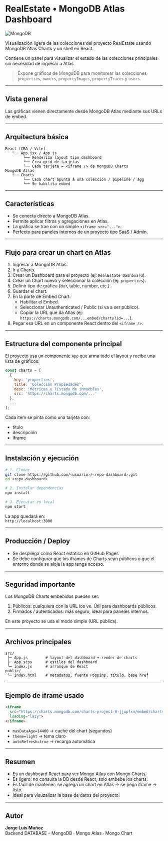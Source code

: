 # RealEstate • MongoDB Atlas Dashboard

![MongoDB](https://img.shields.io/badge/Database-MongoDB-green?logo=mongodb)

Visualización ligera de las colecciones del proyecto RealEstate usando MongoDB Atlas Charts y un shell en React. 

Contiene un panel para visualizar el estado de las colecciones principales sin necesidad de ingresar a Atlas.

> Expone gráficos de MongoDB para monitorear las colecciones `properties`, `owners`, `propertyImages`, `propertyTraces` y `users`.

---

## Vista general

Las gráficas vienen directamente desde MongoDB Atlas mediante sus URLs de embed.

---

## Arquitectura básica

```text
React (CRA / Vite)
   └── App.jsx / App.js
        └── Renderiza layout tipo dashboard
        └── Crea grid de tarjetas
        └── Cada tarjeta → <iframe /> de MongoDB Charts
MongoDB Atlas
   └── Charts
        └── Cada chart apunta a una colección / pipeline / agg
        └── Se habilita embed
```

---

## Características

- Se conecta directo a MongoDB Atlas.
- Permite aplicar filtros y agregaciones en Atlas.
- La gráfica se trae con un simple `<iframe src="...">`.
- Perfecto para paneles internos de un proyecto tipo SaaS / Admin.

---

## Flujo para crear un chart en Atlas

1. Ingresar a MongoDB Atlas.
2. Ir a Charts.
3. Crear un Dashboard para el proyecto (ej: `RealEstate Dashboard`).
4. Crear un Chart nuevo y seleccionar la colección (ej: `properties`).
5. Definir tipo de gráfica (bar, table, number, etc.).
6. Guardar el chart.
7. En la parte de Embed Chart:
   - Habilitar el Embed.
   - Seleccionar Unauthenticated / Public (si va a ser público).
   - Copiar la URL que da Atlas (ej: `https://charts.mongodb.com/...embed/charts?id=...`).
8. Pegar esa URL en un componente React dentro del `<iframe />`.

---

## Estructura del componente principal

El proyecto usa un componente `App` que arma todo el layout y recibe una lista de gráficos:

```jsx
const charts = [
  {
    key: 'properties',
    title: 'Colección Propiedades',
    desc: 'Métricas y listado de inmuebles',
    src: 'https://charts.mongodb.com/...'
  },
  ...
];
```

Cada item se pinta como una tarjeta con:

- título
- descripción
- iframe

---

## Instalación y ejecución

```bash
# 1. Clonar
git clone https://github.com/<usuario>/<repo-dashboard>.git
cd <repo-dashboard>

# 2. Instalar dependencias
npm install

# 3. Ejecutar en local
npm start
```

La app quedará en:  
`http://localhost:3000`

---

## Producción / Deploy

- Se despliega  como React estático en GitHub Pages
- Se debe configurar que los iframes de Charts sean públicos o que el entorno donde se aloja la app tenga acceso.

---

## Seguridad importante

Los MongoDB Charts embebidos pueden ser:

1. Públicos: cualquiera con la URL los ve. Útil para dashboards públicos.
2. Firmados / autenticados: más seguro, ideal para paneles internos.

En este proyecto se usa el modo simple (URL pública).

---

## Archivos principales

```text
src/
 ├─ App.js        # layout del dashboard + render de charts
 ├─ App.scss      # estilos del dashboard
 └─ index.js      # arranque de React
public/
 └─ index.html    # metadatos, fuente Poppins, título, base href
```

---

## Ejemplo de iframe usado

```html
<iframe
  src="https://charts.mongodb.com/charts-project-0-jjupfxn/embed/charts?id=8de8c654-4bc0-468c-8951-78ef334b9e94&maxDataAge=14400&theme=light&autoRefresh=true"
  loading="lazy">
</iframe>
```

- `maxDataAge=14400` → cache del chart (segundos)
- `theme=light` → tema claro
- `autoRefresh=true` → recarga automática

---

## Resumen

- Es un dashboard React para ver Mongo Atlas con Mongo Charts.
- Es ligero: no consulta la DB desde React, solo embebe los charts.
- Es fácil de mantener: se agrega un chart en Atlas → se pega iframe → listo.
- Ideal para visuzalizar la base de datos del proyecto.

---

## Autor

**Jorge Luis Muñoz**  
Backend DATABASE – MongoDB · Mongo Atlas · Mongo Chart

